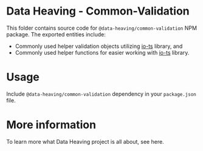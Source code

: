 # Data Heaving - Common-Validation
This folder contains source code for `@data-heaving/common-validation` NPM package.
The exported entities include:
- Commonly used helper validation objects utilizing [io-ts](https://github.com/gcanti/io-ts) library, and
- Commonly used helper functions for easier working with [io-ts](https://github.com/gcanti/io-ts) library.

# Usage
Include `@data-heaving/common-validation` dependency in your `package.json` file.

# More information
To learn more what Data Heaving project is all about, see here.